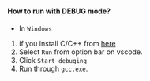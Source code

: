 #### How to run with DEBUG mode?
  
- In `Windows`
 1. if you install C/C++ from [here](https://code.visualstudio.com/docs/languages/cpp)
 2. Select `Run` from option bar on vscode.
 3. Click `Start debuging`
 4. Run through `gcc.exe`.